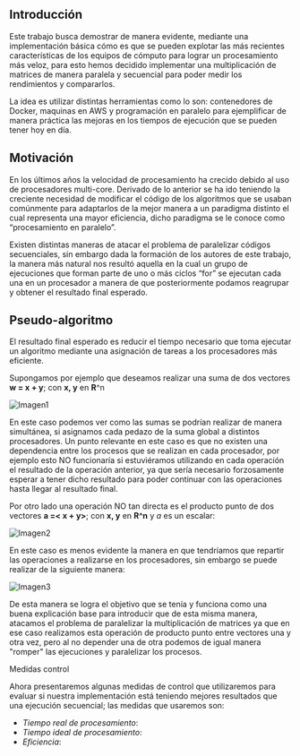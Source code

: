 ## Introducción

Este trabajo busca demostrar de manera evidente, mediante una implementación básica cómo es que se pueden explotar las más recientes características de los equipos de cómputo para lograr un procesamiento más veloz, para esto hemos decidido implementar una multiplicación de matrices de manera paralela y secuencial para poder medir los rendimientos y compararlos.

La idea es utilizar distintas herramientas como lo son: contenedores de Docker, maquinas en AWS y programación en paralelo para ejemplificar de manera práctica las mejoras en los tiempos de ejecución que se pueden tener hoy en día.

## Motivación
En los últimos años la velocidad de procesamiento ha crecido debido al uso de procesadores multi-core. Derivado de lo anterior se ha ido teniendo la creciente necesidad de modificar el código de los algoritmos que se usaban comúnmente para adaptarlos de la mejor manera a un paradigma distinto el cual representa una mayor eficiencia, dicho paradigma se le conoce como “procesamiento en paralelo”.

Existen distintas maneras de atacar el problema de paralelizar códigos secuenciales, sin embargo dada la formación de los autores de este trabajo, la manera más natural nos resultó aquella en la cual un grupo de ejecuciones que forman parte de uno o más ciclos “for” se ejecutan cada una en un procesador a manera de que posteriormente podamos reagrupar y obtener el resultado final esperado.

## Pseudo-algoritmo
El resultado final esperado es reducir el tiempo necesario que toma ejecutar un algoritmo mediante una asignación de tareas a los procesadores más eficiente.

Supongamos por ejemplo que deseamos realizar una suma de dos vectores **w = x + y**; con **x, y** en **R**^n

![Imagen1](https://github.com/patricio-hdz/ProyectoFinal/blob/master/Imagenes/Im1.JPG)

En este caso podemos ver como las sumas se podrían realizar de manera simultánea, si asignamos cada pedazo de la suma global a distintos procesadores. Un punto relevante en este caso es que no existen una dependencia entre los procesos que se realizan en cada procesador, por ejemplo esto NO funcionaría si estuviéramos utilizando en cada operación el resultado de la operación anterior, ya que sería necesario forzosamente esperar a tener dicho resultado para poder continuar con las operaciones hasta llegar al resultado final.

Por otro lado una operación NO tan directa es el producto punto de dos vectores **a =< x + y>**; con **x, y** en **R^n** y *a* es un escalar:

![Imagen2](https://github.com/patricio-hdz/ProyectoFinal/blob/master/Imagenes/Im2.JPG)

En este caso es menos evidente la manera en que tendríamos que repartir las operaciones a realizarse en los procesadores, sin embargo se puede realizar de la siguiente manera:

![Imagen3](https://github.com/patricio-hdz/ProyectoFinal/blob/master/Imagenes/Im3.JPG)

De esta manera se logra el objetivo que se tenía y funciona como una buena explicación base para introducir que de esta misma manera, atacamos el problema de paralelizar la multiplicación de matrices ya que en ese caso realizamos esta operación de producto punto entre vectores una y otra vez, pero al no depender una de otra podemos de igual manera "romper" las ejecuciones y paralelizar los procesos.

Medidas control

Ahora presentaremos algunas medidas de control que utilizaremos para evaluar si nuestra implementación está teniendo mejores resultados que una ejecución secuencial; las medidas que usaremos son:

- *Tiempo real de procesamiento*: 
- *Tiempo ideal de procesamiento*:
- *Eficiencia*:

